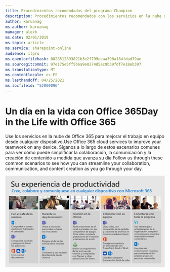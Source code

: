 ```yaml
---
title: Procedimientos recomendados del programa Champion
description: Procedimientos recomendados con los servicios en la nube de Office 365 para mejorar el trabajo en equipo.
author: karuanag
ms.author: karuanag
manager: alexb
ms.date: 02/01/2019
ms.topic: article
ms.service: sharepoint-online
audience: itpro
ms.openlocfilehash: 0828512893821b3e2f799eeaa390a184fdad79ae
ms.sourcegitcommit: 97e175e5ff5b6a9e0274d5ec9b39fdf7e18eb387
ms.translationtype: MT
ms.contentlocale: es-ES
ms.lasthandoff: 04/25/2021
ms.locfileid: "52000096"
---
```

# <a name="day-in-the-life-with-office-365"></a><span data-ttu-id="4db7c-103">Un día en la vida con Office 365</span><span class="sxs-lookup"><span data-stu-id="4db7c-103">Day in the Life with Office 365</span></span>

<span data-ttu-id="4db7c-104">Use los servicios en la nube de Office 365 para mejorar el trabajo en equipo desde cualquier dispositivo.</span><span class="sxs-lookup"><span data-stu-id="4db7c-104">Use Office 365 cloud services to improve your teamwork on any device.</span></span>  <span data-ttu-id="4db7c-105">Síganos a lo largo de estos escenarios comunes para ver cómo puede simplificar la colaboración, la comunicación y la creación de contenido a medida que avanza su día.</span><span class="sxs-lookup"><span data-stu-id="4db7c-105">Follow us through these common scenarios to see how you can streamline your collaboration, communication, and content creation as you go through your day.</span></span>  

![Un día en la vida visual](media/m365day.png)

